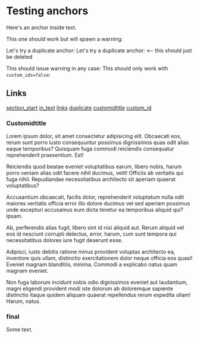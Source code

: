 # Testing anchors

<span id="section_start"></span>

Here's an anchor inside <span id="in_text"></span> text.

This one should work but will spawn a warning: <span id="links"></span>

Let's try a duplicate anchor: <span id="duplicate"></span>
Let's try a duplicate anchor:  <-- this should just be deleted

This should issue warning in any case: <span id="customidtitle"></span>
This should only work with `custom_ids=false`: 

## Links

[section_start](#section_start)
[in_text](#in_text)
[links](#links)
[duplicate](#duplicate)
[customidtitle](#customidtitle)
[custom_id](#custom_id)

<span id="custom_id"></span>

### Customidtitle

Lorem ipsum dolor, sit amet consectetur adipisicing elit. Obcaecati eos, rerum sunt porro iusto consequuntur possimus dignissimos quas odit alias eaque temporibus? Quisquam fuga commodi reiciendis consequatur reprehenderit praesentium. Est!

Reiciendis quod beatae eveniet voluptatibus earum, libero nobis, harum porro veniam alias odit facere nihil ducimus, velit! Officiis ab veritatis qui fuga nihil. Repudiandae necessitatibus architecto sit aperiam quaerat voluptatibus?

Accusantium obcaecati, facilis dolor, reprehenderit voluptatum nulla odit maiores veritatis officia error illo dolore ducimus vel sed aperiam possimus unde excepturi accusamus eum dicta tenetur ea temporibus aliquid qui? Ipsam.

Ab, perferendis alias fugit, libero sint id nisi aliquid aut. Rerum aliquid vel eos id nesciunt corrupti delectus, error, harum, cum sunt tempora qui necessitatibus dolores iure fugit deserunt esse.

Adipisci, iusto debitis ratione minus provident voluptas architecto ea, inventore quis ullam, distinctio exercitationem dolor neque officia eos quasi! Eveniet magnam blanditiis, minima. Commodi a explicabo natus quam magnam eveniet.

Non fuga laborum incidunt nobis odio dignissimos eveniet aut laudantium, magni eligendi provident modi iste dolorum ab doloremque sapiente distinctio itaque quidem aliquam quaerat repellendus rerum expedita ullam! Harum, natus.

### final

Some text.
